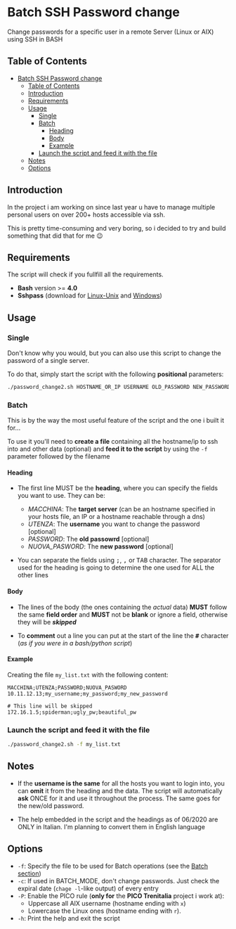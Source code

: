 # Batch SSH Password change
Change passwords for a specific user in a remote Server (Linux or AIX) using SSH in BASH

## Table of Contents
<!-- TOC -->

- [Batch SSH Password change](#batch-ssh-password-change)
    - [Table of Contents](#table-of-contents)
    - [Introduction](#introduction)
    - [Requirements](#requirements)
    - [Usage](#usage)
        - [Single](#single)
        - [Batch](#batch)
            - [Heading](#heading)
            - [Body](#body)
            - [Example](#example)
        - [Launch the script and feed it with the file](#launch-the-script-and-feed-it-with-the-file)
    - [Notes](#notes)
    - [Options](#options)

<!-- /TOC -->

## Introduction
In the project i am working on since last year u have to manage multiple personal users on over 200+ hosts accessible via ssh. 

This is pretty time-consuming and very boring, so i decided to try and build something that did that for me :wink:


## Requirements
The script will check if you fullfill all the requirements.
- **Bash** version >= **4.0**
- **Sshpass** (download for [Linux-Unix](https://www.cyberciti.biz/faq/noninteractive-shell-script-ssh-password-provider/) and [Windows](https://gist.github.com/arunoda/7790979#installing-from-the-source))

## Usage
### Single
Don't know why you would, but you can also use this script to change the password of a single server. 

To do that, simply start the script with the following **positional** parameters:
```bash
./password_change2.sh HOSTNAME_OR_IP USERNAME OLD_PASSWORD NEW_PASSWORD
```
### Batch
This is by the way the most useful feature of the script and the one i built it for...

To use it you'll need to **create a file** containing all the hostname/ip to ssh into and other data (optional) and **feed it to the script** by using the `-f` parameter followed by the filename

#### Heading
- The first line MUST be the **heading**, where you can specify the fields you want to use. They can be:
    -  *MACCHINA*: The **target server** (can be an hostname specified in your hosts file, an IP or a hostname reachable through a dns)
    -  *UTENZA*: The **username** you want to  change the password [optional]
    -  *PASSWORD*: The **old passowrd** [optional]
    -  *NUOVA_PASWORD*: The **new password** [optional]

- You can separate the fields using <kbd>;</kbd>, <kbd>,</kbd> or <kbd>TAB</kbd> character. The separator used for the heading is going to determine the one used for ALL the other lines

#### Body 
- The lines of the body (the ones containing the *actual* data) **MUST** follow the same **field order** and **MUST** not be **blank** or ignore a field, otherwise they will be ***skipped***

- To **comment** out a line you can put at the start of the line the **<kbd>#</kbd>** character (*as if you were in a bash/python script*)


#### Example
Creating the file `my_list.txt` with the following
content:
```
MACCHINA;UTENZA;PASSWORD;NUOVA_PASWORD
10.11.12.13;my_username;my_password;my_new_password

# This line will be skipped
172.16.1.5;spiderman;ugly_pw;beautiful_pw
```

### Launch the script and feed it with the file
```bash
./password_change2.sh -f my_list.txt
```

## Notes
- If the **username is the same** for all the hosts you want to login into, you can **omit** it from the heading and the data. The script will automatically **ask** ONCE for it and use it throughout the process. The same goes for the new/old password.

- The help embedded in the script and the headings as of 06/2020 are ONLY in Italian. I'm planning to convert them in English language

## Options
- `-f`: Specify the file to be used for Batch operations (see the [Batch section](#batch))
- `-c`: If used in BATCH_MODE, don't change passwords. Just check the expiral date (`chage -l`-like output) of every entry
- `-P`: Enable the PICO rule (**only for** the **PICO Trenitalia** project i work at):
    - Uppercase all AIX username (hostname ending with `x`) 
    - Lowercase the Linux ones (hostname ending with `r`). 
- `-h`: Print the help and exit the script